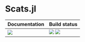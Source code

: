 # Scats.jl

| **Documentation**         | **Build status**                                                  |
|:------------------------- |:----------------------------------------------------------------- |
| [![][docs-img]][docs-url] | [![][travis-img]][travis-url] [![][coveralls-img]][coveralls-url] |

[docs-img]: https://img.shields.io/badge/docs-latest%20release-blue.svg
[docs-url]: https://paveloom.github.io/Scats.jl

[travis-img]: https://travis-ci.com/Paveloom/Scats.jl.svg?branch=master
[travis-url]: https://travis-ci.com/Paveloom/Scats.jl

[coveralls-img]: https://coveralls.io/repos/github/Paveloom/Scats.jl/badge.svg?branch=master
[coveralls-url]: https://coveralls.io/github/Paveloom/Scats.jl